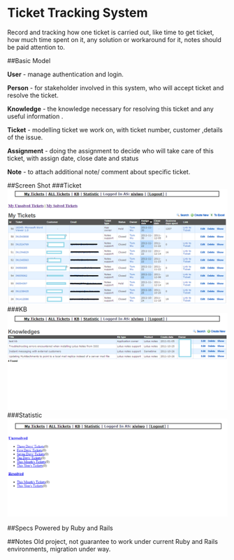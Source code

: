 Ticket Tracking System
============
Record and tracking how one ticket is carried out, like time to get ticket, how much time spent on it, any solution or workaround for it, notes should be paid attention to.

##Basic Model

**User** - manage authentication and login. 

**Person** - for stakeholder involved in this system, who will accept ticket and resolve the ticket.

**Knowledge** -  the knowledge necessary for resolving this ticket and any useful information .

**Ticket** - modelling ticket we work on, with ticket number, customer ,details of the issue.

**Assignment** -  doing the assignment to decide who will take care of this ticket, with assign date, close date and status

**Note** -  to attach additional note/ comment about specific ticket.

##Screen Shot
###Ticket
<img src="images/tickets.png" alt="done" width="900" height="">
###KB
<img src="images/KB.png" alt="done" width="900" height="">
###Statistic
<img src="images/statistic.png" alt="done" width="900" height="">

##Specs
Powered by Ruby and Rails

##Notes
Old project, not guarantee to work under current Ruby and Rails environments,  migration under way.